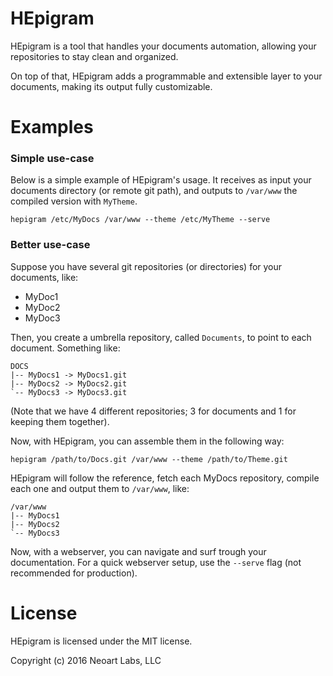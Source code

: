 # HEpigram

HEpigram is a tool that handles your documents automation, allowing your repositories to stay clean and organized.

On top of that, HEpigram adds a programmable and extensible layer to your documents, making its output fully customizable.

# Examples

### Simple use-case

Below is a simple example of HEpigram's usage. It receives as input your documents directory (or remote git path), and outputs to `/var/www` the compiled version with `MyTheme`.

    hepigram /etc/MyDocs /var/www --theme /etc/MyTheme --serve
    
### Better use-case

Suppose you have several git repositories (or directories) for your documents, like:

- MyDoc1
- MyDoc2
- MyDoc3

Then, you create a umbrella repository, called `Documents`, to point to each document. Something like:

    DOCS
    |-- MyDocs1 -> MyDocs1.git
    |-- MyDocs2 -> MyDocs2.git
    `-- MyDocs3 -> MyDocs3.git


(Note that we have 4 different repositories; 3 for documents and 1 for keeping them together).

Now, with HEpigram, you can assemble them in the following way:

    hepigram /path/to/Docs.git /var/www --theme /path/to/Theme.git
    
HEpigram will follow the reference, fetch each MyDocs repository, compile each one and output them to `/var/www`, like:

    /var/www
    |-- MyDocs1
    |-- MyDocs2
    `-- MyDocs3

Now, with a webserver, you can navigate and surf trough your documentation. For a quick webserver setup, use the `--serve` flag (not recommended for production).


# License

HEpigram is licensed under the MIT license.  

Copyright (c) 2016 Neoart Labs, LLC

